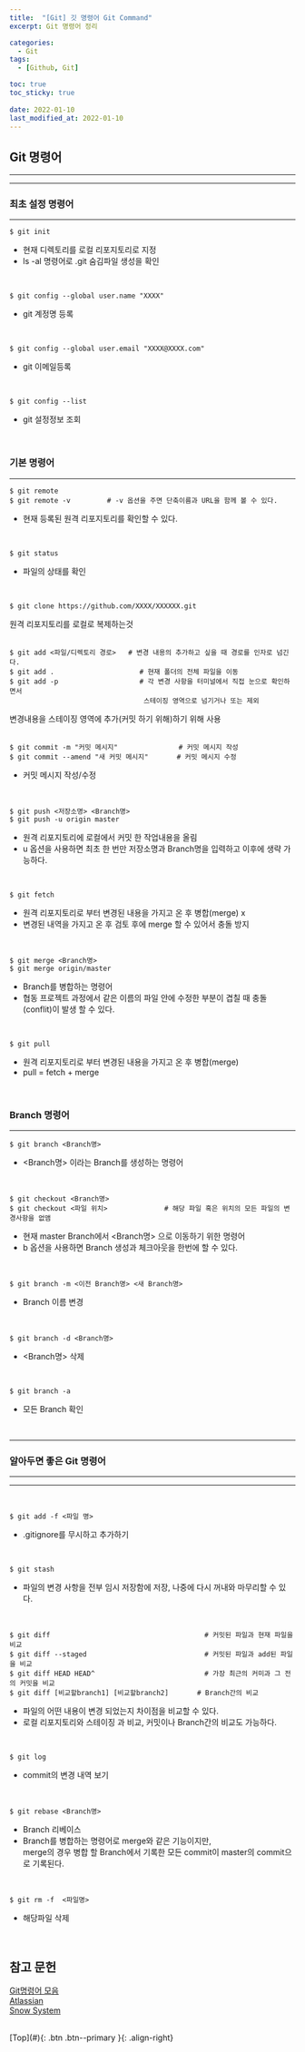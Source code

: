 ```yaml
---
title:  "[Git] 깃 명령어 Git Command"
excerpt: Git 명령어 정리

categories:
  - Git
tags:
  - [Github, Git]

toc: true
toc_sticky: true
 
date: 2022-01-10
last_modified_at: 2022-01-10
---
```



## Git 명령어 <br>
---
---

### 최초 설정 명령어 <br>
---

```
$ git init
```
- 현재 디렉토리를 로컬 리포지토리로 지정
- ls -al 명령어로 .git 숨김파일 생성을 확인
 <br>

```
$ git config --global user.name "XXXX"
```
- git 계정명 등록 <br>
 <br>

```
$ git config --global user.email "XXXX@XXXX.com"
```
- git 이메일등록 <br>
 <br>

```
$ git config --list 
```
- git 설정정보 조회 <br>
 <br>


### 기본 명령어 <br>
---

```
$ git remote
$ git remote -v         # -v 옵션을 주면 단축이름과 URL을 함께 볼 수 있다.
```
- 현재 등록된 원격 리포지토리를 확인할 수 있다. <br>
 <br>

```
$ git status
```
- 파일의 상태를 확인 <br>
 <br>

```
$ git clone https://github.com/XXXX/XXXXXX.git
```
원격 리포지토리를 로컬로 복제하는것 <br>
 <br>

 ```
$ git add <파일/디렉토리 경로>   # 변경 내용의 추가하고 싶을 때 경로를 인자로 넘긴다.
$ git add .                     # 현재 폴더의 전체 파일을 이동
$ git add -p                    # 각 변경 사항을 터미널에서 직접 눈으로 확인하면서
                                  스테이징 영역으로 넘기거나 또는 제외
```
변경내용을 스테이징 영역에 추가(커밋 하기 위해)하기 위해 사용 <br>
 <br>


```
$ git commit -m "커밋 메시지"               # 커밋 메시지 작성
$ git commit --amend "새 커밋 메시지"       # 커밋 메시지 수정
```
- 커밋 메시지 작성/수정 <br>
 <br>

```
$ git push <저장소명> <Branch명>
$ git push -u origin master
```
- 원격 리포지토리에 로컬에서 커밋 한 작업내용을 올림
- u 옵션을 사용하면 최초 한 번만 저장소명과 Branch명을 입력하고 이후에 생략 가능하다. <br>
 <br>


```
$ git fetch
```
- 원격 리포지토리로 부터 변경된 내용을 가지고 온 후 병합(merge) x
- 변경된 내역을 가지고 온 후 검토 후에 merge 할 수 있어서 충돌 방지 <br>
 <br>


```
$ git merge <Branch명>
$ git merge origin/master
```
- Branch를 병합하는 명령어
- 협동 프로젝트 과정에서 같은 이름의 파일 안에 수정한 부분이 겹칠 때 충돌(conflit)이 발생 할 수 있다. <br>
 <br>


```
$ git pull
```
- 원격 리포지토리로 부터 변경된 내용을 가지고 온 후 병합(merge)
- pull = fetch + merge <br>
 <br>


### Branch 명령어 <br>
---

```
$ git branch <Branch명>
```
- <Branch명> 이라는 Branch를 생성하는 명령어 <br>
 <br>


```
$ git checkout <Branch명>
$ git checkout <파일 위치>              # 해당 파일 혹은 위치의 모든 파일의 변경사항을 없앰
```
- 현재 master Branch에서 <Branch명> 으로 이동하기 위한 명령어
- b 옵션을 사용하면 Branch 생성과 체크아웃을 한번에 할 수 있다. <br>
 <br>

```
$ git branch -m <이전 Branch명> <새 Branch명>
```
- Branch 이름 변경 <br>
 <br>


```
$ git branch -d <Branch명>
```
-  <Branch명> 삭제 <br>
 <br>


```
$ git branch -a
```
- 모든 Branch 확인 <br>
 <br>

---


### 알아두면 좋은 Git 명령어 <br>
--- 
---
<br>

```
$ git add -f <파일 명>
```
- .gitignore를 무시하고 추가하기 <br>
 <br>

 ```
$ git stash
```
- 파일의 변경 사항을 전부 임시 저장함에 저장, 나중에 다시 꺼내와 마무리할 수 있다.
 <br>


```
$ git diff                                      # 커밋된 파일과 현재 파일을 비교
$ git diff --staged                             # 커밋된 파일과 add된 파일을 비교         
$ git diff HEAD HEAD^                           # 가장 최근의 커미과 그 전의 커밋을 비교
$ git diff [비교할branch1] [비교할branch2]       # Branch간의 비교  
```
- 파일의 어떤 내용이 변경 되었는지 차이점을 비교할 수 있다.
- 로컬 리포지토리와 스테이징 과 비교, 커밋이나 Branch간의 비교도 가능하다. <br>
 <br>


```
$ git log
```
- commit의 변경 내역 보기 <br>
 <br>


```
$ git rebase <Branch명>
```
- Branch 리베이스
- Branch를 병합하는 명령어로 merge와 같은 기능이지만, <br>
  merge의 경우 병합 할 Branch에서 기록한 모든 commit이 master의 commit으로 기록된다. <br> 
 <br> 


```
$ git rm -f  <파일명>
```
- 해당파일 삭제 <br>
 <br>


## 참고 문헌

[Git명령어 모음](https://khs613.github.io/github/github-base/) <br>
[Atlassian](https://www.atlassian.com/git/glossary) <br>
[Snow System](https://snowsystem.net/git/git-command/git-rm/#) <br>


<br>
[Top](#){: .btn .btn--primary }{: .align-right}